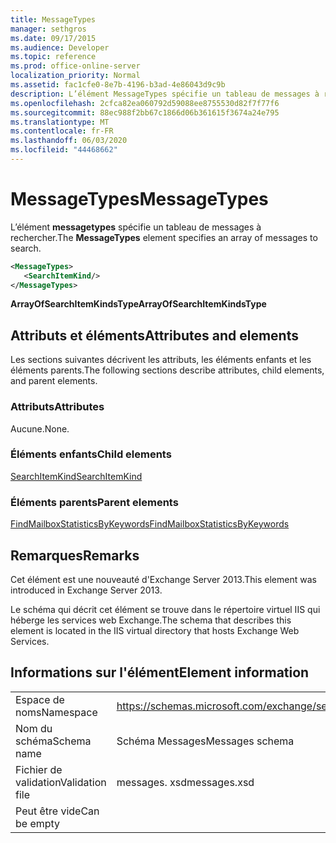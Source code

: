 ```yaml
---
title: MessageTypes
manager: sethgros
ms.date: 09/17/2015
ms.audience: Developer
ms.topic: reference
ms.prod: office-online-server
localization_priority: Normal
ms.assetid: fac1cfe0-8e7b-4196-b3ad-4e86043d9c9b
description: L’élément MessageTypes spécifie un tableau de messages à rechercher.
ms.openlocfilehash: 2cfca82ea060792d59088ee8755530d82f7f77f6
ms.sourcegitcommit: 88ec988f2bb67c1866d06b361615f3674a24e795
ms.translationtype: MT
ms.contentlocale: fr-FR
ms.lasthandoff: 06/03/2020
ms.locfileid: "44468662"
---
```

# <a name="messagetypes"></a><span data-ttu-id="251ce-103">MessageTypes</span><span class="sxs-lookup"><span data-stu-id="251ce-103">MessageTypes</span></span>

<span data-ttu-id="251ce-104">L’élément **messagetypes** spécifie un tableau de messages à rechercher.</span><span class="sxs-lookup"><span data-stu-id="251ce-104">The **MessageTypes** element specifies an array of messages to search.</span></span> 
  
```XML
<MessageTypes>
   <SearchItemKind/>
</MessageTypes>
```

 <span data-ttu-id="251ce-105">**ArrayOfSearchItemKindsType**</span><span class="sxs-lookup"><span data-stu-id="251ce-105">**ArrayOfSearchItemKindsType**</span></span>
## <a name="attributes-and-elements"></a><span data-ttu-id="251ce-106">Attributs et éléments</span><span class="sxs-lookup"><span data-stu-id="251ce-106">Attributes and elements</span></span>

<span data-ttu-id="251ce-107">Les sections suivantes décrivent les attributs, les éléments enfants et les éléments parents.</span><span class="sxs-lookup"><span data-stu-id="251ce-107">The following sections describe attributes, child elements, and parent elements.</span></span>
  
### <a name="attributes"></a><span data-ttu-id="251ce-108">Attributs</span><span class="sxs-lookup"><span data-stu-id="251ce-108">Attributes</span></span>

<span data-ttu-id="251ce-109">Aucune.</span><span class="sxs-lookup"><span data-stu-id="251ce-109">None.</span></span>
  
### <a name="child-elements"></a><span data-ttu-id="251ce-110">Éléments enfants</span><span class="sxs-lookup"><span data-stu-id="251ce-110">Child elements</span></span>

[<span data-ttu-id="251ce-111">SearchItemKind</span><span class="sxs-lookup"><span data-stu-id="251ce-111">SearchItemKind</span></span>](searchitemkind.md)
  
### <a name="parent-elements"></a><span data-ttu-id="251ce-112">Éléments parents</span><span class="sxs-lookup"><span data-stu-id="251ce-112">Parent elements</span></span>

[<span data-ttu-id="251ce-113">FindMailboxStatisticsByKeywords</span><span class="sxs-lookup"><span data-stu-id="251ce-113">FindMailboxStatisticsByKeywords</span></span>](findmailboxstatisticsbykeywords.md)
  
## <a name="remarks"></a><span data-ttu-id="251ce-114">Remarques</span><span class="sxs-lookup"><span data-stu-id="251ce-114">Remarks</span></span>

<span data-ttu-id="251ce-115">Cet élément est une nouveauté d'Exchange Server 2013.</span><span class="sxs-lookup"><span data-stu-id="251ce-115">This element was introduced in Exchange Server 2013.</span></span>
  
<span data-ttu-id="251ce-116">Le schéma qui décrit cet élément se trouve dans le répertoire virtuel IIS qui héberge les services web Exchange.</span><span class="sxs-lookup"><span data-stu-id="251ce-116">The schema that describes this element is located in the IIS virtual directory that hosts Exchange Web Services.</span></span>
  
## <a name="element-information"></a><span data-ttu-id="251ce-117">Informations sur l'élément</span><span class="sxs-lookup"><span data-stu-id="251ce-117">Element information</span></span>

|||
|:-----|:-----|
|<span data-ttu-id="251ce-118">Espace de noms</span><span class="sxs-lookup"><span data-stu-id="251ce-118">Namespace</span></span>  <br/> |https://schemas.microsoft.com/exchange/services/2006/messages  <br/> |
|<span data-ttu-id="251ce-119">Nom du schéma</span><span class="sxs-lookup"><span data-stu-id="251ce-119">Schema name</span></span>  <br/> |<span data-ttu-id="251ce-120">Schéma Messages</span><span class="sxs-lookup"><span data-stu-id="251ce-120">Messages schema</span></span>  <br/> |
|<span data-ttu-id="251ce-121">Fichier de validation</span><span class="sxs-lookup"><span data-stu-id="251ce-121">Validation file</span></span>  <br/> |<span data-ttu-id="251ce-122">messages. xsd</span><span class="sxs-lookup"><span data-stu-id="251ce-122">messages.xsd</span></span>  <br/> |
|<span data-ttu-id="251ce-123">Peut être vide</span><span class="sxs-lookup"><span data-stu-id="251ce-123">Can be empty</span></span>  <br/> ||
   

